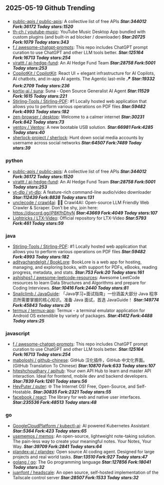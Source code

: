 ## 2025-05-19 Github Trending

### 
* [public-apis / public-apis](https://github.com/public-apis/public-apis): A collective list of free APIs ***Star:344012 Fork:36172 Today stars:1520***
* [th-ch / youtube-music](https://github.com/th-ch/youtube-music): YouTube Music Desktop App bundled with custom plugins (and built-in ad blocker / downloader) ***Star:20725 Fork:1079 Today stars:343***
* [f / awesome-chatgpt-prompts](https://github.com/f/awesome-chatgpt-prompts): This repo includes ChatGPT prompt curation to use ChatGPT and other LLM tools better. ***Star:125164 Fork:16713 Today stars:254***
* [virattt / ai-hedge-fund](https://github.com/virattt/ai-hedge-fund): An AI Hedge Fund Team ***Star:28758 Fork:5001 Today stars:253***
* [CopilotKit / CopilotKit](https://github.com/CopilotKit/CopilotKit): React UI + elegant infrastructure for AI Copilots, AI chatbots, and in-app AI agents. The Agentic last-mile 🪁 ***Star:19332 Fork:2709 Today stars:236***
* [kortix-ai / suna](https://github.com/kortix-ai/suna): Suna - Open Source Generalist AI Agent ***Star:11529 Fork:1615 Today stars:221***
* [Stirling-Tools / Stirling-PDF](https://github.com/Stirling-Tools/Stirling-PDF): #1 Locally hosted web application that allows you to perform various operations on PDF files ***Star:59482 Fork:4993 Today stars:182***
* [zen-browser / desktop](https://github.com/zen-browser/desktop): Welcome to a calmer internet ***Star:30231 Fork:842 Today stars:73***
* [ventoy / Ventoy](https://github.com/ventoy/Ventoy): A new bootable USB solution. ***Star:66981 Fork:4285 Today stars:40***
* [sherlock-project / sherlock](https://github.com/sherlock-project/sherlock): Hunt down social media accounts by username across social networks ***Star:64507 Fork:7489 Today stars:39***

### python
* [public-apis / public-apis](https://github.com/public-apis/public-apis): A collective list of free APIs ***Star:344012 Fork:36172 Today stars:1520***
* [virattt / ai-hedge-fund](https://github.com/virattt/ai-hedge-fund): An AI Hedge Fund Team ***Star:28758 Fork:5001 Today stars:253***
* [yt-dlp / yt-dlp](https://github.com/yt-dlp/yt-dlp): A feature-rich command-line audio/video downloader ***Star:112439 Fork:8838 Today stars:131***
* [unclecode / crawl4ai](https://github.com/unclecode/crawl4ai): 🚀🤖 Crawl4AI: Open-source LLM Friendly Web Crawler & Scraper. Don't be shy, join here: https://discord.gg/jP8KfhDhyN ***Star:43669 Fork:4049 Today stars:107***
* [Lightricks / LTX-Video](https://github.com/Lightricks/LTX-Video): Official repository for LTX-Video ***Star:5793 Fork:461 Today stars:59***

### java
* [Stirling-Tools / Stirling-PDF](https://github.com/Stirling-Tools/Stirling-PDF): #1 Locally hosted web application that allows you to perform various operations on PDF files ***Star:59482 Fork:4993 Today stars:182***
* [adityachandelgit / BookLore](https://github.com/adityachandelgit/BookLore): BookLore is a web app for hosting, managing, and exploring books, with support for PDFs, eBooks, reading progress, metadata, and stats. ***Star:753 Fork:20 Today stars:161***
* [ashishps1 / awesome-leetcode-resources](https://github.com/ashishps1/awesome-leetcode-resources): Awesome LeetCode resources to learn Data Structures and Algorithms and prepare for Coding Interviews. ***Star:10416 Fork:2440 Today stars:81***
* [Snailclimb / JavaGuide](https://github.com/Snailclimb/JavaGuide): 「Java学习+面试指南」一份涵盖大部分 Java 程序员所需要掌握的核心知识。准备 Java 面试，首选 JavaGuide！ ***Star:149774 Fork:45843 Today stars:26***
* [termux / termux-app](https://github.com/termux/termux-app): Termux - a terminal emulator application for Android OS extendible by variety of packages. ***Star:41412 Fork:4488 Today stars:25***

### javascript
* [f / awesome-chatgpt-prompts](https://github.com/f/awesome-chatgpt-prompts): This repo includes ChatGPT prompt curation to use ChatGPT and other LLM tools better. ***Star:125164 Fork:16713 Today stars:254***
* [maboloshi / github-chinese](https://github.com/maboloshi/github-chinese): GitHub 汉化插件，GitHub 中文化界面。 (GitHub Translation To Chinese) ***Star:10870 Fork:633 Today stars:107***
* [hiteshchoudhary / apihub](https://github.com/hiteshchoudhary/apihub): Your own API Hub to learn and master API interaction. Ideal for frontend, mobile dev and backend developers. ***Star:7839 Fork:1261 Today stars:56***
* [HeyPuter / puter](https://github.com/HeyPuter/puter): 🌐 The Internet OS! Free, Open-Source, and Self-Hostable. ***Star:30835 Fork:2321 Today stars:55***
* [facebook / react](https://github.com/facebook/react): The library for web and native user interfaces. ***Star:235536 Fork:48513 Today stars:48***

### go
* [GoogleCloudPlatform / kubectl-ai](https://github.com/GoogleCloudPlatform/kubectl-ai): AI powered Kubernetes Assistant ***Star:5364 Fork:423 Today stars:65***
* [usememos / memos](https://github.com/usememos/memos): An open-source, lightweight note-taking solution. The pain-less way to create your meaningful notes. Your Notes, Your Way. ***Star:39709 Fork:2841 Today stars:64***
* [plandex-ai / plandex](https://github.com/plandex-ai/plandex): Open source AI coding agent. Designed for large projects and real world tasks. ***Star:13510 Fork:927 Today stars:47***
* [golang / go](https://github.com/golang/go): The Go programming language ***Star:127856 Fork:18041 Today stars:32***
* [juanfont / headscale](https://github.com/juanfont/headscale): An open source, self-hosted implementation of the Tailscale control server ***Star:28507 Fork:1533 Today stars:32***
